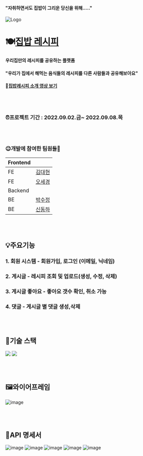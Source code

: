 #### "자취하면서도 집밥이 그리운 당신을 위해....."

![Logo](https://velog.velcdn.com/images/daehyunk1m/post/e35108de-b79b-4e93-b22b-a2c307fe67f3/image.png)
# 🍽[집밥 레시피](url첨부)
**우리집만의 레시피를 공유하는 플랫폼**   

#### "우리가 집에서 해먹는 음식들의 레시피를 다른 사람들과 공유해보아요"   

#### 📎[집밥레시피 소개 영상 보기](url첨부)

<br/><br/>
### ⏰프로젝트 기간 : 2022.09.02.금~ 2022.09.08.목  

<br/><br/>
### 😉개발에 참여한 팀원들🤗
|Frontend||
|:---|:---|
|FE|[김대현](https://github.com/daehyunk1m)|
|FE|[오세경](https://github.com/Ohsekyeong)|
|Backend||
|BE|[박수정](https://github.com/COVER-SJ)|
|BE|[신동하](https://github.com/DongDongShin/)|

<br/><br/>
## 💡주요기능
### 1. 회원 시스템 - 회원가입, 로그인 (이메일, 닉네임)
### 2. 게시글 - 레시피 조회 및 업로드(생성, 수정, 삭제)
### 3. 게시글 좋아요 - 좋아요 갯수 확인, 취소 가능
### 4. 댓글 - 게시글 별 댓글 생성,삭제
<br/><br/>
## 🔧기술 스택 
<img src="https://img.shields.io/badge/react-61DAFB?style=for-the-badge&logo=react&logoColor=black"> <img src="https://img.shields.io/badge/spring-6DB33F?style=for-the-badge&logo=spring&logoColor=white"> 

<br/><br/>
## 🖼와이어프레임
![image](https://user-images.githubusercontent.com/108795153/189084479-f65911d6-f657-4e00-95de-c643ce7444a1.png)

<br/><br/>
## 📃API 명세서
![image](https://user-images.githubusercontent.com/108795153/189087653-9da84c37-d4e6-46cd-91b5-6d3149afe9cd.png)
![image](https://user-images.githubusercontent.com/108795153/189086014-58aa3cf0-aeb8-4501-9750-8315da9f3fc9.png)
![image](https://user-images.githubusercontent.com/108795153/189086077-2693c109-19f9-4b3a-b466-6fce9232309f.png)
![image](https://user-images.githubusercontent.com/108795153/189086138-c5ab97c7-a3b3-4417-8d9c-8b509d9d174c.png)
![image](https://user-images.githubusercontent.com/108795153/189086173-cc9a0986-defe-4168-9568-c859ab261f41.png)
